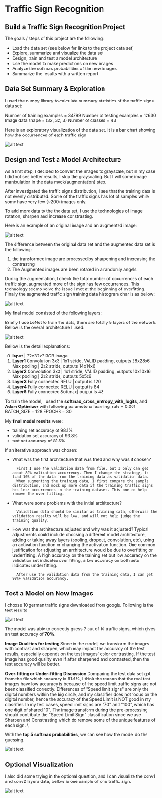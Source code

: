 Traffic Sign Recognition
=

Build a Traffic Sign Recognition Project
-

The goals / steps of this project are the following:

* Load the data set (see below for links to the project data set)
* Explore, summarize and visualize the data set
* Design, train and test a model architecture
* Use the model to make predictions on new images
* Analyze the softmax probabilities of the new images
* Summarize the results with a written report




[image1]: ./test-results/visulization.png "Visualization"
[image2]: ./test-results/top5.png "Top 5 Softmax"
[image3]: ./test-results/prediction.png "Prediction"
[image4]: ./test-results/post-augmentation-histogram.png "post augmentation histogram"
[image5]: ./test-results/y-class-histogram.png "Y class histogram"
[image6]: ./test-results/augmentaion-compare.png "Augmentation compare"
[image7]: ./test-results/LeNet.png "LeNet"


Data Set Summary & Exploration
-

I used the numpy library to calculate summary statistics of the traffic
signs data set:

Number of training examples = 34799
Number of testing examples = 12630
Image data shape = (32, 32, 3)
Number of classes = 43



Here is an exploratory visualization of the data set. It is a bar chart showing how the occurrences of each traffic sign .

![alt text][image5]

Design and Test a Model Architecture
-


As a first step, I decided to convert the images to grayscale, but in my case I did not see better results, I skip the grayscaling. But I will some image manipulation in the data mock(augmentation) step.

After investigated the traffic signs distribution, I see that the training data is not evenly distributed. Some of the traffic signs has lot of samples while some have very few (~200) images only.

To add more data to the the data set, I use the technologies of image rotation, sharpen and increase constrasting.

Here is an example of an original image and an augmented image:

![alt text][image6]

The difference between the original data set and the augmented data set is the following:

1. the transformed image are processed by sharpening and increasing the contrasting
2. The Augmented images are been rotated in a randomly angels

During the augmentation, I check the total number of occurrences of each traffic sign, augmented more of the sign has few occurrences. This technology seems solve the issue I met at the beginning of overfitting.
Finally the augmented traffic sign training data histogram char is as bellow:

![alt text][image4]



My final model consisted of the following layers:

Briefly I use LeNet to train the data, there are totally 5 layers of the network. Bellow is the overall architecture I used:

![alt text][image7]


Bellow is the detail explanations:

        
0. **Input**         		| 32x32x3 RGB image   							
1. **Layer1**
 Convolution 3x3     	| 1x1 stride, VALID padding, outputs 28x28x6 	
 Max pooling	      	| 2x2 stride,  outputs 14x14x6				    
2. **Layer2**
 Convolution 3x3	    | 1x1 stride, VALID padding, outputs 10x10x16   
 Max pooling	      	| 2x2 stride,  outputs 5x5x6				    
3. **Layer3**
 Fully connected RELU  | output is 120     			  			    
4. **Layer4**
 Fully connected RELU  | output is 84     		    	  			    
5. **Layer5**
 Fully connected Softmax| output is 43									



To train the model, I used the **softmax_cross_entropy_with_logits**, and **Adam Optimizer** with following parameters:
        learning_rate = 0.001
        BATCH_SIZE = 128
        EPOCHS = 30


My **final model results** were:
* training set accuracy of 98.1%
* validation set accuracy of 93.8%
* test set accuracy of 81.6%

If an iterative approach was chosen:
* What was the first architecture that was tried and why was it chosen?
    
        First I use the validation data from file, but I only can get about 89% validation accurrency. Then I change the strategy, to load 10% of the data from the training data as validation data.
        When augmenting the training data, I first compare the sample distribution, and mock up more data if the training traffic signs has less occurrences in the training dataset. This one do help remove the over fitting.


* What were some problems with the initial architecture?

        Validation data should be similar as training data, otherwise the validation results will be low, and will not help judge the training quality.

* How was the architecture adjusted and why was it adjusted? Typical adjustments could include choosing a different model architecture, adding or taking away layers (pooling, dropout, convolution, etc), using an activation function or changing the activation function. One common justification for adjusting an architecture would be due to overfitting or underfitting. A high accuracy on the training set but low accuracy on the validation set indicates over fitting; a low accuracy on both sets indicates under fitting.

        After use the validation data from the training data, I can get 98%+ validation accurancy.


 

Test a Model on New Images
-

I choose 10 german traffic signs downloaded from google. Following is the test results

![alt text][image3]


The model was able to correctly guess 7 out of 10 traffic signs, which gives an test accuracy of **70%**. 

**Image Qualities for testing**
Since in the model, we transform the images with contrast and sharpen, which may impact the accuracy of the test results, especially depends on the test images' color contrasting.
If the test image has good quality even if after sharpened and contrasted, then the test accuracy will be better.



**Over-fitting or Under-fitting Discussion**
Comparing the test data set got from the file which accuracy is 81.6%, I think the reason that the real test images have low accuracy is because
of the speed limit traffic signs are not been classified correctly. Differences of "Speed limit signs" are only the digital numbers within the big circle, 
and my classifier does not focus on the digital number, hence the accuracy of the 
Speed Limit is NOT good in my classifier. In my test cases, speed limit signs are "70" and "100", which has one digit of shared "0".
The image transform during the pre-processing should contribute the "Speed Limit Sign" classification since we use Sharpen and Constrasting which do remove some of the unique features of each sign.
\


With the **top 5 softmax probabilities**, we can see how the model do the guessing. 

![alt text][image2]


Optional Visualization
-

I also did some trying in the optional question, and I can visualize the conv1 and conv2 layers data, bellow is one sample of one traffic sign:

![alt text][image1]

